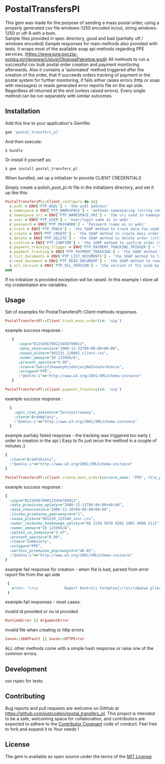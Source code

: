 # PostalTransfersPl

This gem was made for the purpose of sending a mass postal order, using a properly generated csv file
windows-1250 encoded in/out, string windows-1250 or utf-8 with a bom.  
Sample files provided in spec directory, good and bad (partially utf / windows encoded)
Sample responses for main methods also provided with tests.
It wraps most of the available soap api methods regarding PPE services. (https://www.pzw.poczta-polska.pl/mkpwww/Uslugi/ObslugaPakietow.wsdl)
All methods to run a successful csv bulk postal order creation and payment monitoring afterwards.
Also it contains a 'automated' method triggered after the creation of the order,
that if succeeds orders tracking of payment in the postal system for further monitoring,
if fails either raises errors (http or soap with messages) or reads generated error reports file on the api side.
Regardless all returned at the end (unless raised errors).
Every single method can be run separately with similar outcomes.    

## Installation

Add this line to your application's Gemfile:

```ruby
gem 'postal_transfers_pl'
```

And then execute:

    $ bundle

Or install it yourself as:

    $ gem install postal_transfers_pl
    
When bundled, set up a initializer to provide CLIENT CREDENTIALS

Simply create a polish_post_pl.rb file in the initializers directory, and set it up like this:
    
```ruby
PostalTransfersPl::Client.configure do |c|
  c.wsdl = ENV['PTP_WSDL'] - 'the wsdl address'
  c.namespace = ENV['PTP_NAMESPACE'] - 'methods namespacing (string converted to symbol in gem)'
  c.namespace_uri = ENV['PTP_NAMESPACE_URI'] - 'the uri used in namespaces'
  c.user = ENV['PTP_USER'] - 'User/login same as in web)'
  c.password = ENV['PTP_PASSWORD'] - 'Password (same as in web)'
  c.track = ENV['PTP_TRACK'] - 'the SOAP method to track data You need (string converted to symbol in gem)'
  c.create = ENV['PTP_CREATE'] - 'the SOAP method to create mass order You need (string converted to symbol in gem)'
  c.delete = ENV['PTP_DELETE'] - 'the SOAP method to delete order (string converted to symbol in gem)'
  c.confirm = ENV['PTP_CONFIRM'] - 'the SOAP method to confirm order (string converted to symbol in gem)'
  c.payment_tracking_trigger = ENV['PTP_PAYMENT_TRACKING_TRIGGER'] - 'the SOAP method to trigger payment tracking for new order (string converted to symbol in gem)'
  c.payment_tracking = ENV['PTP_PAYMENT_TRACKING'] - 'the SOAP method to check payment tracking for order (string converted to symbol in gem)'
  c.list_documents = ENV['PTP_LIST_DOCUMENTS'] - 'the SOAP method to list all generated documents aside order (needed if failed to create) (string converted to symbol in gem)'
  c.read_document = ENV['PTP_READ_DOCUMENT'] - 'the SOAP method to read generated document regarding csv file errors for order (needed if failed to create) (string converted to symbol in gem)'
  c.ssl_version = ENV['PTP_SSL_VERSION'] - 'the version of TLS used by server You are connecting to'
end
```
If no initializer is provided exception will be raised. In this example I store all my credentialsin env variables.

## Usage

Set of examples for PostalTransfersPl::Client methods responses

```ruby
PostalTransfersPl::Client.track_mass_order(id: 'uip')
```
example success response :
```ruby
   {
      :uip=>"B123456789123456789012",
      :data_utworzenia=>"2000-12-31T00:00:00+00:00",
      :nazwa_pliku=>"001231_120001_client.csv",
      :numer_umowy=>"ID 123456/A",
      :procent_opustu=>"0.00",
      :stan=>"ZweryfikowanyOczekujacyNaZatwierdzenie",
      :usluga=>"PPE",
      :"@xmlns:i"=>"http://www.w3.org/2001/XMLSchema-instance"
   }
```

```ruby
PostalTransfersPl::Client.payment_tracking(id: 'uip')
``` 
example success response :
```ruby
  {
    :opis_stan_pakietu=>"Zarejestrowany",
    :stan=>"BrakWplaty",
    :"@xmlns:i"=>"http://www.w3.org/2001/XMLSchema-instance"
  }
``` 
example partialy failed response - the tracking was triggered too early ( order in creation in the api )
Easy to fix just rerun the method in a couple of minutes ;)
```ruby
{
  :stan=>"BrakPakietu",
  :"@xmlns:i"=>"http://www.w3.org/2001/XMLSchema-instance"
}
``` 

```ruby
PostalTransfersPl::Client.create_mass_order(service_name: 'PPE', file_path: 'path to file / or url', auto_approve: false)
``` 
example success response :
```ruby
{
  :uip=>"B1234567890123456789012",
  :data_graniczna_wplaty=>"2000-12-31T00:00:00+00:00",
  :data_utworzenia=>"2000-12-28T00:00:00+00:00",
  :liczba_przekazow_poprawnych=>"1",
  :nazwa_pliku=>"001228_155346_user.csv",
  :numer_rachunku_bankowego_wplaty=>"66 1234 5678 9101 1001 0000 1111",
  :numer_umowy=>"ID 123456/A",
  :oplata_za_nadanie=>"5.47",
  :procent_opustu=>"0.00",
  :stan=>"Zamkniety",
  :usluga=>"PPE",
  :wartosc_przekazow_poprawnych=>"46.82",
  :"@xmlns:i"=>"http://www.w3.org/2001/XMLSchema-instance"
}
``` 
example fail response for creation - when file is bad, parsed from error report file from the api side
```ruby
 { 
   error: "\r\n            Raport Kontroli Formalnej\r\n\r\nNazwa pliku:           181231_123055_useraaa.csv   \r\nGrupa kontrahent\xF3w:    R\xF3\xBFne     \r\nKontrahent:            XXXXXXX Sp.z o.o.                 Numer: 0000001757\r\nWynik kontroli:        Plik niepoprawny\r\n-------------------------------------------------------------------------------\r\nStwierdzone b\xB3\xEAdy:\r\n\r\nOpis nag\xB3\xF3wka w linii 1:\r\n    > Dla kolumny o nr 2/B jej opis powinien by\xE6 r\xF3wny Us\xB3uga\r\n\r\nData wygenerowania dokumentu 29-11-2018.\r\nDokument zosta\xB3 wygenerowany elektronicznie i nie wymaga podpisu ani stempla." 
 }
``` 

example fail responses - most cases:

invalid id provided  or no id provided

```ruby
RuntimeError || ArgumentError
```
invalid file when creating or http errors

```ruby
Savon::SOAPFault || Savon::HTTPError
```

ALL other methods come with a simple hash response or raise one of the common errors. 

## Development

run rspec for tests. 

## Contributing

Bug reports and pull requests are welcome on GitHub at https://github.com/justcodeio/postal_transfers_pl.
This project is intended to be a safe, welcoming space for collaboration, and contributors are expected to adhere to the [Contributor Covenant](http://contributor-covenant.org) code of conduct.
Feel free to fork and expand it to Your needs ! 

## License

The gem is available as open source under the terms of the [MIT License](https://opensource.org/licenses/MIT).
